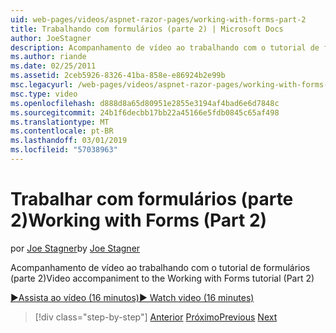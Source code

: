 ```yaml
---
uid: web-pages/videos/aspnet-razor-pages/working-with-forms-part-2
title: Trabalhando com formulários (parte 2) | Microsoft Docs
author: JoeStagner
description: Acompanhamento de vídeo ao trabalhando com o tutorial de formulários (parte 2)
ms.author: riande
ms.date: 02/25/2011
ms.assetid: 2ceb5926-8326-41ba-858e-e86924b2e99b
msc.legacyurl: /web-pages/videos/aspnet-razor-pages/working-with-forms-part-2
msc.type: video
ms.openlocfilehash: d888d8a65d80951e2855e3194af4bad6e6d7848c
ms.sourcegitcommit: 24b1f6decbb17bb22a45166e5fdb0845c65af498
ms.translationtype: MT
ms.contentlocale: pt-BR
ms.lasthandoff: 03/01/2019
ms.locfileid: "57038963"
---
```

<a name="working-with-forms-part-2"></a><span data-ttu-id="7bf65-103">Trabalhar com formulários (parte 2)</span><span class="sxs-lookup"><span data-stu-id="7bf65-103">Working with Forms (Part 2)</span></span>
====================
<span data-ttu-id="7bf65-104">por [Joe Stagner](https://github.com/JoeStagner)</span><span class="sxs-lookup"><span data-stu-id="7bf65-104">by [Joe Stagner](https://github.com/JoeStagner)</span></span>

<span data-ttu-id="7bf65-105">Acompanhamento de vídeo ao trabalhando com o tutorial de formulários (parte 2)</span><span class="sxs-lookup"><span data-stu-id="7bf65-105">Video accompaniment to the Working with Forms tutorial (Part 2)</span></span>

[<span data-ttu-id="7bf65-106">&#9654;Assista ao vídeo (16 minutos)</span><span class="sxs-lookup"><span data-stu-id="7bf65-106">&#9654; Watch video (16 minutes)</span></span>](https://channel9.msdn.com/Blogs/ASP-NET-Site-Videos/working-with-forms-part-2)

> [!div class="step-by-step"]
> <span data-ttu-id="7bf65-107">[Anterior](working-with-forms-part-1.md)
> [Próximo](working-with-data-part-1.md)</span><span class="sxs-lookup"><span data-stu-id="7bf65-107">[Previous](working-with-forms-part-1.md)
[Next](working-with-data-part-1.md)</span></span>
